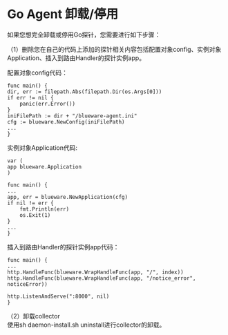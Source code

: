 # Go Agent 卸载/停用  
如果您想完全卸载或停用Go探针，您需要进行如下步骤：

（1）删除您在自己的代码上添加的探针相关内容包括配置对象config、实例对象Application、插入到路由Handler的探针实例app。 
  
配置对象config代码： 

    func main() {
	dir, err := filepath.Abs(filepath.Dir(os.Args[0]))
	if err != nil {
		panic(err.Error())
	}
	iniFilePath := dir + "/blueware-agent.ini"
	cfg := blueware.NewConfig(iniFilePath)
	...
    }  
 
实例对象Application代码:  
  
    var (
	app blueware.Application
    )

    func main() {
	...
	app, err = blueware.NewApplication(cfg)
	if nil != err {
		fmt.Println(err)
		os.Exit(1)
	}
    ...
    }
    
插入到路由Handler的探针实例app代码：
 
    func main() {
    ...
    http.HandleFunc(blueware.WrapHandleFunc(app, "/", index))
	http.HandleFunc(blueware.WrapHandleFunc(app, "/notice_error", noticeError))
	
	http.ListenAndServe(":8000", nil)
    }
 

（2）卸载collector  
使用sh daemon-install.sh uninstall进行collector的卸载。


